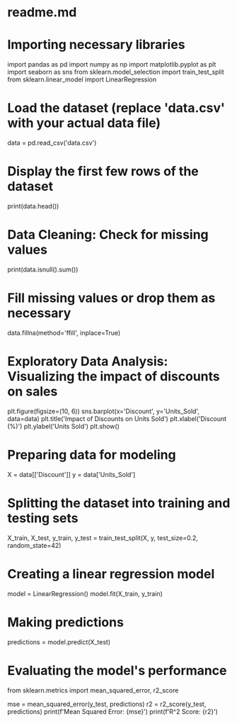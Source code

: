 # readme.md
# Importing necessary libraries
import pandas as pd
import numpy as np
import matplotlib.pyplot as plt
import seaborn as sns
from sklearn.model_selection import train_test_split
from sklearn.linear_model import LinearRegression

# Load the dataset (replace 'data.csv' with your actual data file)
data = pd.read_csv('data.csv')

# Display the first few rows of the dataset
print(data.head())

# Data Cleaning: Check for missing values
print(data.isnull().sum())

# Fill missing values or drop them as necessary
data.fillna(method='ffill', inplace=True)

# Exploratory Data Analysis: Visualizing the impact of discounts on sales
plt.figure(figsize=(10, 6))
sns.barplot(x='Discount', y='Units_Sold', data=data)
plt.title('Impact of Discounts on Units Sold')
plt.xlabel('Discount (%)')
plt.ylabel('Units Sold')
plt.show()

# Preparing data for modeling
X = data[['Discount']]
y = data['Units_Sold']

# Splitting the dataset into training and testing sets
X_train, X_test, y_train, y_test = train_test_split(X, y, test_size=0.2, random_state=42)

# Creating a linear regression model
model = LinearRegression()
model.fit(X_train, y_train)

# Making predictions
predictions = model.predict(X_test)

# Evaluating the model's performance
from sklearn.metrics import mean_squared_error, r2_score

mse = mean_squared_error(y_test, predictions)
r2 = r2_score(y_test, predictions)
print(f'Mean Squared Error: {mse}')
print(f'R^2 Score: {r2}')
